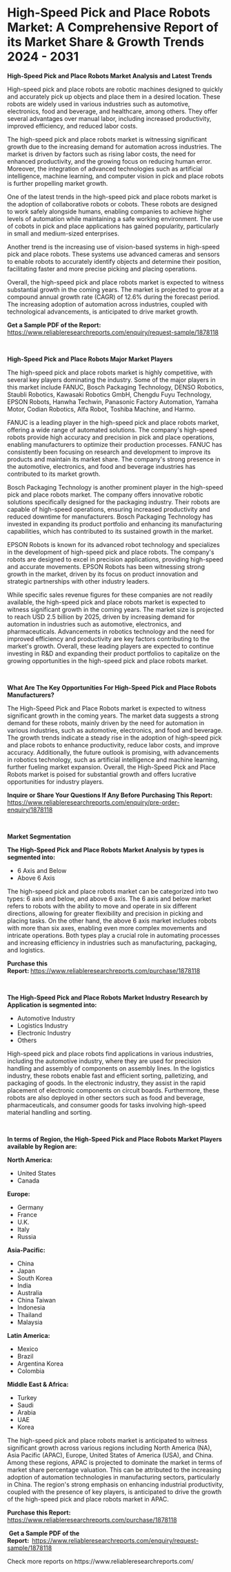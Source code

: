 <p><h1>High-Speed Pick and Place Robots Market: A Comprehensive Report of its Market Share & Growth Trends 2024 - 2031</h1></p><p><strong>High-Speed Pick and Place Robots Market Analysis and Latest Trends</strong></p>
<p><p>High-speed pick and place robots are robotic machines designed to quickly and accurately pick up objects and place them in a desired location. These robots are widely used in various industries such as automotive, electronics, food and beverage, and healthcare, among others. They offer several advantages over manual labor, including increased productivity, improved efficiency, and reduced labor costs.</p><p>The high-speed pick and place robots market is witnessing significant growth due to the increasing demand for automation across industries. The market is driven by factors such as rising labor costs, the need for enhanced productivity, and the growing focus on reducing human error. Moreover, the integration of advanced technologies such as artificial intelligence, machine learning, and computer vision in pick and place robots is further propelling market growth.</p><p>One of the latest trends in the high-speed pick and place robots market is the adoption of collaborative robots or cobots. These robots are designed to work safely alongside humans, enabling companies to achieve higher levels of automation while maintaining a safe working environment. The use of cobots in pick and place applications has gained popularity, particularly in small and medium-sized enterprises.</p><p>Another trend is the increasing use of vision-based systems in high-speed pick and place robots. These systems use advanced cameras and sensors to enable robots to accurately identify objects and determine their position, facilitating faster and more precise picking and placing operations.</p><p>Overall, the high-speed pick and place robots market is expected to witness substantial growth in the coming years. The market is projected to grow at a compound annual growth rate (CAGR) of 12.6% during the forecast period. The increasing adoption of automation across industries, coupled with technological advancements, is anticipated to drive market growth.</p></p>
<p><strong>Get a Sample PDF of the Report:&nbsp;</strong> <a href="https://www.reliableresearchreports.com/enquiry/request-sample/1878118">https://www.reliableresearchreports.com/enquiry/request-sample/1878118</a></p>
<p>&nbsp;</p>
<p><strong>High-Speed Pick and Place Robots Major Market Players</strong></p>
<p><p>The high-speed pick and place robots market is highly competitive, with several key players dominating the industry. Some of the major players in this market include FANUC, Bosch Packaging Technology, DENSO Robotics, Staubli Robotics, Kawasaki Robotics GmbH, Chengdu Fuyu Technology, EPSON Robots, Hanwha Techwin, Panasonic Factory Automation, Yamaha Motor, Codian Robotics, Alfa Robot, Toshiba Machine, and Harmo.</p><p>FANUC is a leading player in the high-speed pick and place robots market, offering a wide range of automated solutions. The company's high-speed robots provide high accuracy and precision in pick and place operations, enabling manufacturers to optimize their production processes. FANUC has consistently been focusing on research and development to improve its products and maintain its market share. The company's strong presence in the automotive, electronics, and food and beverage industries has contributed to its market growth.</p><p>Bosch Packaging Technology is another prominent player in the high-speed pick and place robots market. The company offers innovative robotic solutions specifically designed for the packaging industry. Their robots are capable of high-speed operations, ensuring increased productivity and reduced downtime for manufacturers. Bosch Packaging Technology has invested in expanding its product portfolio and enhancing its manufacturing capabilities, which has contributed to its sustained growth in the market.</p><p>EPSON Robots is known for its advanced robot technology and specializes in the development of high-speed pick and place robots. The company's robots are designed to excel in precision applications, providing high-speed and accurate movements. EPSON Robots has been witnessing strong growth in the market, driven by its focus on product innovation and strategic partnerships with other industry leaders.</p><p>While specific sales revenue figures for these companies are not readily available, the high-speed pick and place robots market is expected to witness significant growth in the coming years. The market size is projected to reach USD 2.5 billion by 2025, driven by increasing demand for automation in industries such as automotive, electronics, and pharmaceuticals. Advancements in robotics technology and the need for improved efficiency and productivity are key factors contributing to the market's growth. Overall, these leading players are expected to continue investing in R&D and expanding their product portfolios to capitalize on the growing opportunities in the high-speed pick and place robots market.</p></p>
<p>&nbsp;</p>
<p><strong>What Are The Key Opportunities For High-Speed Pick and Place Robots Manufacturers?</strong></p>
<p><p>The High-Speed Pick and Place Robots market is expected to witness significant growth in the coming years. The market data suggests a strong demand for these robots, mainly driven by the need for automation in various industries, such as automotive, electronics, and food and beverage. The growth trends indicate a steady rise in the adoption of high-speed pick and place robots to enhance productivity, reduce labor costs, and improve accuracy. Additionally, the future outlook is promising, with advancements in robotics technology, such as artificial intelligence and machine learning, further fueling market expansion. Overall, the High-Speed Pick and Place Robots market is poised for substantial growth and offers lucrative opportunities for industry players.</p></p>
<p><strong>Inquire or Share Your Questions If Any Before Purchasing This Report:</strong> <a href="https://www.reliableresearchreports.com/enquiry/pre-order-enquiry/1878118">https://www.reliableresearchreports.com/enquiry/pre-order-enquiry/1878118</a></p>
<p>&nbsp;</p>
<p><strong>Market Segmentation</strong></p>
<p><strong>The High-Speed Pick and Place Robots Market Analysis by types is segmented into:</strong></p>
<p><ul><li>6 Axis and Below</li><li>Above 6 Axis</li></ul></p>
<p><p>The high-speed pick and place robots market can be categorized into two types: 6 axis and below, and above 6 axis. The 6 axis and below market refers to robots with the ability to move and operate in six different directions, allowing for greater flexibility and precision in picking and placing tasks. On the other hand, the above 6 axis market includes robots with more than six axes, enabling even more complex movements and intricate operations. Both types play a crucial role in automating processes and increasing efficiency in industries such as manufacturing, packaging, and logistics.</p></p>
<p><strong>Purchase this Report:&nbsp;</strong><a href="https://www.reliableresearchreports.com/purchase/1878118">https://www.reliableresearchreports.com/purchase/1878118</a></p>
<p>&nbsp;</p>
<p><strong>The High-Speed Pick and Place Robots Market Industry Research by Application is segmented into:</strong></p>
<p><ul><li>Automotive Industry</li><li>Logistics Industry</li><li>Electronic Industry</li><li>Others</li></ul></p>
<p><p>High-speed pick and place robots find applications in various industries, including the automotive industry, where they are used for precision handling and assembly of components on assembly lines. In the logistics industry, these robots enable fast and efficient sorting, palletizing, and packaging of goods. In the electronic industry, they assist in the rapid placement of electronic components on circuit boards. Furthermore, these robots are also deployed in other sectors such as food and beverage, pharmaceuticals, and consumer goods for tasks involving high-speed material handling and sorting.</p></p>
<p>&nbsp;</p>
<p><strong>In terms of Region, the High-Speed Pick and Place Robots Market Players available by Region are:</strong></p>
<p>
    <p> <strong> North America: </strong>
        <ul>
            <li>United States</li>
            <li>Canada</li>
        </ul>
        </p> 
    <p> <strong> Europe: </strong>
        <ul>
            <li>Germany</li>
            <li>France</li>
            <li>U.K.</li>
            <li>Italy</li>
            <li>Russia</li>
        </ul>
        </p> 
    <p> <strong> Asia-Pacific: </strong>
        <ul>
            <li>China</li>
            <li>Japan</li>
            <li>South Korea</li>
            <li>India</li>
            <li>Australia</li>
            <li>China Taiwan</li>
            <li>Indonesia</li>
            <li>Thailand</li>
            <li>Malaysia</li>
        </ul>
        </p> 
    <p> <strong> Latin America: </strong>
        <ul>
            <li>Mexico</li>
            <li>Brazil</li>
            <li>Argentina Korea</li>
            <li>Colombia</li>
        </ul>
        </p> 
    <p> <strong> Middle East & Africa: </strong>
        <ul>
            <li>Turkey</li>
            <li>Saudi</li>
            <li>Arabia</li>
            <li>UAE</li>
            <li>Korea</li>
        </ul>
    </p>
    </p>
<p><p>The high-speed pick and place robots market is anticipated to witness significant growth across various regions including North America (NA), Asia Pacific (APAC), Europe, United States of America (USA), and China. Among these regions, APAC is projected to dominate the market in terms of market share percentage valuation. This can be attributed to the increasing adoption of automation technologies in manufacturing sectors, particularly in China. The region's strong emphasis on enhancing industrial productivity, coupled with the presence of key players, is anticipated to drive the growth of the high-speed pick and place robots market in APAC.</p></p>
<p><strong>Purchase this Report: </strong><a href="https://www.reliableresearchreports.com/purchase/1878118">https://www.reliableresearchreports.com/purchase/1878118</a></p>
<p>&nbsp;<strong>Get a Sample PDF of the Report:&nbsp;&nbsp;</strong><a href="https://www.reliableresearchreports.com/enquiry/request-sample/1878118">https://www.reliableresearchreports.com/enquiry/request-sample/1878118</a></p>
<p><strong></strong></p>
<p>Check more reports on https://www.reliableresearchreports.com/</p>